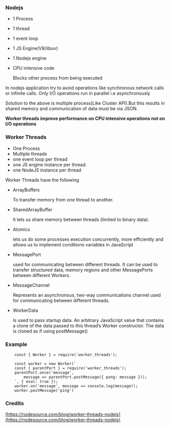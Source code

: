 ### Nodejs

* 1 Process
* 1 thread
* 1 event loop
* 1 JS Engine(V8/libuv)
* 1 Nodejs engine

* CPU intensive code

    Blocks other process from being executed

In nodejs application try to avoid operations like synchronous network calls or infinite calls.
Only I/O operations run in parallel i.e asynchronously

Solution to the above is multiple process(Like Cluster API).But this results in shared memory and communication of data must be via JSON.

**Worker threads improve performance on CPU intensive operations not on I/O operations**

### Worker Threads

* One Process
* Multiple threads
* one event loop per thread 
* one JS engine instance per thread.
* one NodeJS instance per thread

Worker Threads have the following 

* ArrayBuffers

    To transfer memory from one thread to another.

* SharedArrayBuffer

    It lets us share memory between threads (limited to binary data).

* Atomics

    lets us do some processes execution concurrently, more efficiently and allows us to implement conditions variables in JavaScript

* MessagePort

    used for communicating between different threads. It can be used to transfer structured data, memory regions and other MessagePorts between different Workers.

* MessageChannel

    Represents an asynchronous, two-way communications channel used for communicating between different threads.

* WorkerData

     Is used to pass startup data. An arbitrary JavaScript value that contains a clone of the data passed to this thread’s Worker constructor. The data is cloned as if using postMessage()

### Example

        const { Worker } = require('worker_threads');

        const worker = new Worker(`
        const { parentPort } = require('worker_threads');
        parentPort.once('message',
            message => parentPort.postMessage({ pong: message }));  
        `, { eval: true });
        worker.on('message', message => console.log(message));      
        worker.postMessage('ping')

### Credits

[https://nodesource.com/blog/worker-threads-nodejs](https://nodesource.com/blog/worker-threads-nodejs)